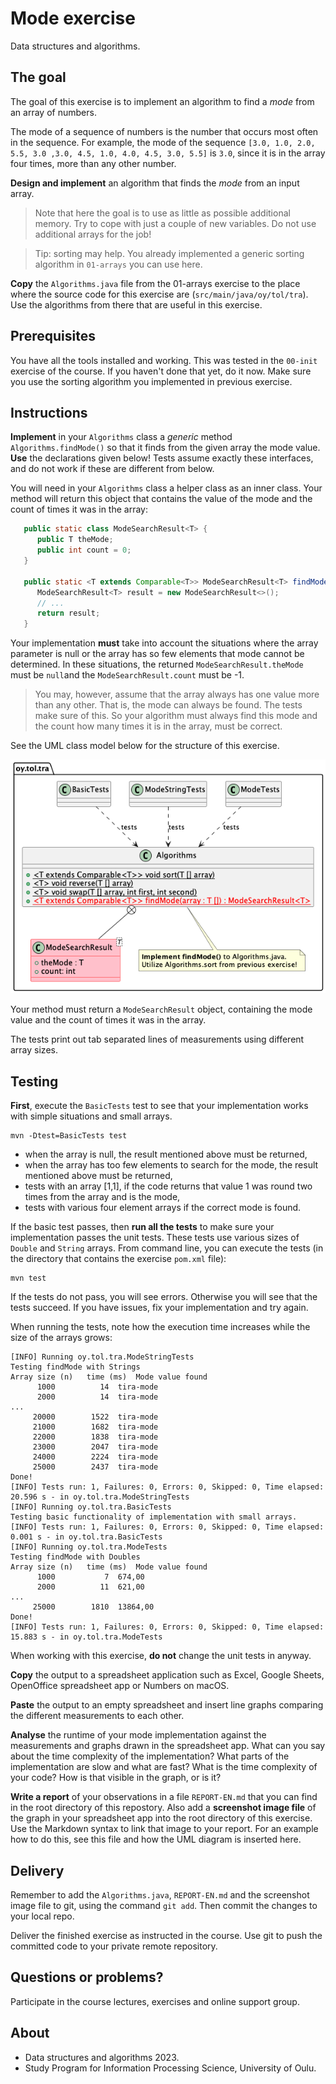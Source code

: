 # Mode exercise

Data structures and algorithms.

## The goal

The goal of this exercise is to implement an algorithm to find a *mode* from an array of numbers.

The mode of a sequence of numbers is the number that occurs most often in the sequence. For example, the mode of the sequence `[3.0, 1.0, 2.0, 5.5, 3.0 ,3.0, 4.5, 1.0, 4.0, 4.5, 3.0, 5.5]` is `3.0`, since it is in the array four times, more than any other number. 

**Design and implement** an algorithm that finds the *mode* from an input array. 

> Note that here the goal is to use as little as possible additional memory. Try to cope with just a couple of new variables. Do not use additional arrays for the job!

> Tip: sorting may help. You already implemented a generic sorting algorithm in `01-arrays` you can use here.

**Copy** the `Algorithms.java` file from the 01-arrays exercise to the place where the source code for this exercise are (`src/main/java/oy/tol/tra`). Use the algorithms from there that are useful in this exercise.

## Prerequisites

You have all the tools installed and working. This was tested in the `00-init` exercise of the course. If you haven't done that yet, do it now. Make sure you use the sorting algorithm you implemented in previous exercise.

<!-- **Copy** the `Algorithms.java` from the previous exercise into the exercise source code directory (`src/main/java/oy/tol/tra`).
-->
## Instructions

**Implement** in your `Algorithms` class a *generic* method `Algorithms.findMode()` so that it finds from the given array the mode value. **Use** the declarations given below! Tests assume exactly these interfaces, and do not work if these are different from below.

You will need in your `Algorithms` class a helper class as an inner class. Your method will return this object that contains the value of the mode and the count of times it was in the array:

```Java
   public static class ModeSearchResult<T> {
      public T theMode;
      public int count = 0;
   }

   public static <T extends Comparable<T>> ModeSearchResult<T> findMode(T [] array) {
      ModeSearchResult<T> result = new ModeSearchResult<>();
      // ...      
      return result;
   }
```
Your implementation **must** take into account the situations where the array parameter is null or the array has so few elements that mode cannot be determined. In these situations, the returned `ModeSearchResult.theMode` must be `null`and the `ModeSearchResult.count` must be -1.

> You may, however, assume that the array always has one value more than any other. That is, the mode can always be found. The tests make sure of this. So your algorithm must always find this mode and the count how many times it is in the array, must be correct.

See the UML class model below for the structure of this exercise.

![UML class diagram](classes.png)

Your method must return a `ModeSearchResult` object, containing the mode value and the count of times it was in the array.

The tests print out tab separated lines of measurements using different array sizes.

## Testing 

**First**, execute the `BasicTests` test to see that your implementation works with simple situations and small arrays.

```console
mvn -Dtest=BasicTests test
```

* when the array is null, the result mentioned above must be returned,
* when the array has too few elements to search for the mode, the result mentioned above must be returned,
* tests with an array [1,1], if the code returns that value 1 was round two times from the array and is the mode,
* tests with various four element arrays if the correct mode is found.

If the basic test passes, then **run all the tests** to make sure your implementation passes the unit tests. These tests use various sizes of `Double` and `String` arrays. From command line, you can  execute the tests (in the directory that contains the exercise `pom.xml` file):

```
mvn test
```

If the tests do not pass, you will see errors. Otherwise you will see that the tests succeed. If you have issues, fix your implementation and try again.

When running the tests, note how the execution time increases while the size of the arrays grows:

```console
[INFO] Running oy.tol.tra.ModeStringTests
Testing findMode with Strings
Array size (n)	 time (ms)	Mode value found
      1000	        14	tira-mode
      2000	        14	tira-mode
...
     20000	      1522	tira-mode
     21000	      1682	tira-mode
     22000	      1838	tira-mode
     23000	      2047	tira-mode
     24000	      2224	tira-mode
     25000	      2437	tira-mode
Done!
[INFO] Tests run: 1, Failures: 0, Errors: 0, Skipped: 0, Time elapsed: 20.596 s - in oy.tol.tra.ModeStringTests
[INFO] Running oy.tol.tra.BasicTests
Testing basic functionality of implementation with small arrays.
[INFO] Tests run: 1, Failures: 0, Errors: 0, Skipped: 0, Time elapsed: 0.001 s - in oy.tol.tra.BasicTests
[INFO] Running oy.tol.tra.ModeTests
Testing findMode with Doubles
Array size (n)	 time (ms)	Mode value found
      1000	         7	674,00
      2000	        11	621,00
...
     25000	      1810	13864,00
Done!
[INFO] Tests run: 1, Failures: 0, Errors: 0, Skipped: 0, Time elapsed: 15.883 s - in oy.tol.tra.ModeTests
```

When working with this exercise, **do not** change the unit tests in anyway.

**Copy** the output to a spreadsheet application such as Excel, Google Sheets, OpenOffice spreadsheet app or Numbers on macOS.

**Paste** the output to an empty spreadsheet and insert line graphs comparing the different measurements to each other. 

**Analyse** the runtime of your mode implementation against the measurements and graphs drawn in the spreadsheet app. What can you say about the time complexity of the implementation? What parts of the implementation are slow and what are fast? What is the time complexity of your code? How is that visible in the graph, or is it?

**Write a report** of your observations in a file `REPORT-EN.md` that you can find in the root directory of this repostory. Also add a **screenshot image file** of the graph in your spreadsheet app into the root directory of this exercise. Use the Markdown syntax to link that image to your report. For an example how to do this, see this file and how the UML diagram is inserted here.

## Delivery

Remember to add the `Algorithms.java`, `REPORT-EN.md` and the screenshot image file to git, using the command `git add`. Then commit the changes to your local repo.

Deliver the finished exercise as instructed in the course. Use git to push the committed code to your private remote repository.

## Questions or problems?

Participate in the course lectures, exercises and online support group.

## About

* Data structures and algorithms 2023.
* Study Program for Information Processing Science, University of Oulu.